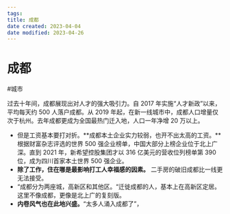 ```yaml
---
tags:
title: 成都
date created: 2023-04-04
date modified: 2023-04-26
---
```


# 成都

#城市

过去十年间，成都展现出对人才的强大吸引力。自 2017 年实施“人才新政”以来，平均每天约 500 人落户成都。从 2019 年起，在新一线城市中，成都人口增量仅次于杭州。去年成都更成为全国最热门迁入地，人口一年净增 20 万以上。

- 但是工资基本要打对折。**成都本土企业实力较弱，也开不出太高的工资。**根据财富杂志评选的世界 500 强企业榜单，中国大部分上榜企业位于北上广深。直到 2021 年，新希望控股集团才以 316 亿美元的营收位列榜单第 390 位，成为四川首家本土世界 500 强企业。
- **除了工作，住在哪是最影响打工人幸福感的因素。** 二手房的破旧成都比一线更无法接受。
- “成都分为两座城，高新区和其他区。“迁徙成都的人，基本上在高新区定居。这里不像成都，更像是北上广的复刻版。
- **内卷风气也在此地兴盛。**“太多人涌入成都了”，

